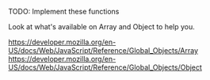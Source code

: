 TODO: Implement these functions

Look at what's available on Array and Object to help you.

https://developer.mozilla.org/en-US/docs/Web/JavaScript/Reference/Global_Objects/Array
https://developer.mozilla.org/en-US/docs/Web/JavaScript/Reference/Global_Objects/Object
